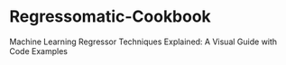 # Regressomatic-Cookbook
Machine Learning Regressor Techniques Explained: A Visual Guide with Code Examples
